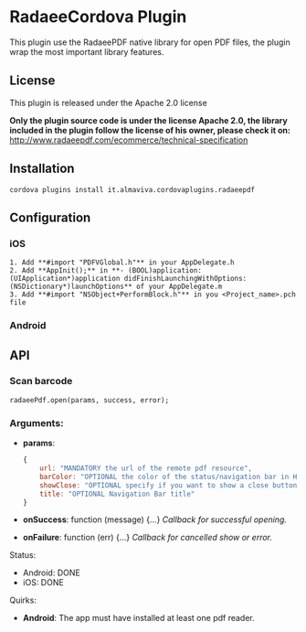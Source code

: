 # RadaeeCordova Plugin

This plugin use the RadaeePDF native library for open PDF files, the plugin wrap the most important library features.
    
## License

This plugin is released under the Apache 2.0 license

**Only the plugin source code is under the license Apache 2.0, the library included in the plugin follow the license of his owner, please check it on:**
http://www.radaeepdf.com/ecommerce/technical-specification

## Installation

    cordova plugins install it.almaviva.cordovaplugins.radaeepdf
    
## Configuration

### iOS

	1. Add **#import "PDFVGlobal.h"** in your AppDelegate.h
	2. Add **AppInit();** in **- (BOOL)application:(UIApplication*)application didFinishLaunchingWithOptions:(NSDictionary*)launchOptions** of your AppDelegate.m
	3. Add **#import "NSObject+PerformBlock.h"** in you <Project_name>.pch file

### Android

## API

### Scan barcode

	radaeePdf.open(params, success, error);
	
### Arguments:

- **params**:

    ```javascript
    {
    	url: "MANDATORY the url of the remote pdf resource", 
		barColor: "OPTIONAL the color of the status/navigation bar in HEX format es: #AEC7F5", 
		showClose: "OPTIONAL specify if you want to show a close button, otherwise will be visible the bacj button default: true", 
		title: "OPTIONAL Navigation Bar title"
    }
    ```

- **onSuccess**: function (message) {...} _Callback for successful opening._
- **onFailure**: function (err) {...} _Callback for cancelled show or error._

Status:

- Android: DONE
- iOS: DONE

Quirks:

- __Android__: The app must have installed at least one pdf reader.

